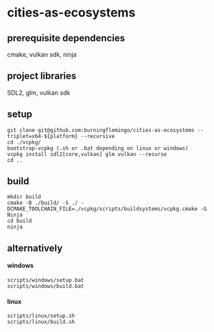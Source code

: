 # cities-as-ecosystems

## prerequisite dependencies
cmake,
vulkan sdk,
ninja

## project libraries
SDL2,
glm,
vulkan sdk

## setup
    git clone git@github.com:burningflemingo/cities-as-ecosystems --triplet=x64-${platform} --recursive
    cd ./vcpkg/
    bootstrap-vcpkg (.sh or .bat depending on linux or windows)
    vcpkg install sdl2[core,vulkan] glm vulkan --recurse
    cd ..

## build 
    mkdir build
    cmake -B ./build/ -S ./ -DCMAKE_TOOLCHAIN_FILE=./vcpkg/scripts/buildsystems/vcpkg.cmake -G Ninja
    cd build
    ninja
    
## alternatively
#### windows
    scripts/windows/setup.bat
    scripts/windows/build.bat
#### linux
    scripts/linux/setup.sh
    scripts/linux/build.sh
